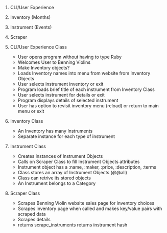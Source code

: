 1. CLI/User Experience
2. Inventory (Months)
3. Instrument (Events)
4. Scraper



1. CLI/User Experience Class
    - User opens program without having to type Ruby
    - Welcomes User to Benning Violins
    - Make Inventory objects?
    - Loads Inventory names into menu from website from Inventory Objects
    - User selects instrument inventory or exit
    - Program loads brief title of each instrument from Inventory Class
    - User selects instrument for details or exit
    - Program displays details of selected instrument
    - User has option to revisit inventory menu (reload) or return to main menu or exit

2. Inventory Class
    - An Inventory has many Instruments
    - Separate instance for each type of instrument


3. Instrument Class
    - Creates instances of Instrument Objects
    - Calls on Scraper Class to fill Instrument Objects attributes
    - Instrument object has a :name, :maker, :price, :description, :terms
    - Class stores an array of Instrument Objects (@@all)
    - Class can retrive its stored objects
    - An Instrument belongs to a Category

4. Scraper Class
    - Scrapes Benning Violin website sales page for inventory choices
    - Scrapes inventory page when called and makes key/value pairs with scraped data
    - Scrapes details 
    - returns scrape_instruments returns instrument hash





